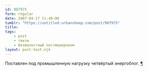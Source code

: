 ```yaml
---
id: 987975
form: regular
date: 2007-04-17 11:49:00
tumblr: "https://untitled.urbansheep.com/post/987975"
title:
tags:
    - post
    - твиты
    - безжалостный постмодернизм
layout: post-text.njk
---
```


<p>Поставлен под промышленную нагрузку четвёртый энергоблог. <a href="http://twitter.com/urbansheep/statuses/30765511">¶</a></p>


